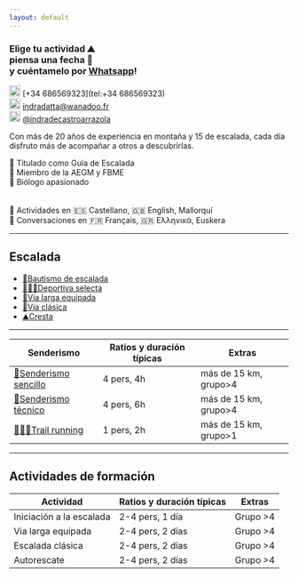 ```yaml
---
layout: default
---
```


### Elige tu actividad :mountain: <br> piensa una fecha :date: <br> y cuéntamelo por [Whatsapp](https://wa.me/+34686569323?text=Hola,%20estoy%20interesado%20en%20hacer%20una%20actividad%20de%20montaña%20contigo.%0A¿Estás%20disponible%20el%20día...)!

<img src="https://raw.githubusercontent.com/FortAwesome/Font-Awesome/6.x/svgs/brands/whatsapp.svg" width="20" height="20"> [+34 686569323](tel:+34 686569323)<br>
<img src="https://raw.githubusercontent.com/FortAwesome/Font-Awesome/6.x/svgs/regular/envelope.svg" width="20" height="20"> [indradatta@wanadoo.fr](mailto:indradatta@wanadoo.fr)<br>
<img src="https://raw.githubusercontent.com/FortAwesome/Font-Awesome/6.x/svgs/brands/instagram.svg" width="20" height="20"> [@indradecastroarrazola](https://www.instagram.com/indradecastroarrazola/)<br>

Con más de 20 años de experiencia en montaña y 15 de escalada, cada día disfruto más de acompañar a otros a descubrirlas.

📜 Titulado como Guía de Escalada <br>
🪪 Miembro de la AEGM y FBME <br>
🦋 Biólogo apasionado <br>
<br>
<br>
💬 Actividades en 🇪🇸 Castellano, 🇬🇧 English, Mallorquí <br>
💬 Conversaciones en 🇫🇷 Français, 🇬🇷 Ελληνικά, Euskera

* * *

## Escalada
*    [🥇Bautismo de escalada](./bautismo.md)
*    [🧗🏻‍♀️Deportiva selecta](./deportiva-selecta.md)
*    [🔩Vía larga equipada](./vía-larga-equipada.md)
*    [💎Vía clásica](./vía-clásica.md)
*    [⛰️Cresta](./cresta.md)

* * *

| **Senderismo**                                         | **Ratios y duración típicas** | **Extras** |
| ----------------------------------------------------- | ----------------------------- | ------------------------------- |
| [👟Senderismo sencillo](./senderismo-sencillo.md)     | 4 pers, 4h                     | más de 15 km, grupo>4           |
| [🥾Senderismo técnico](./senderismo-técnico.md)       | 4 pers, 6h                     | más de 15 km, grupo>4           |
| [🏃🏽‍♂️Trail running](./trail-running.md)                 | 1 pers, 2h                     | más de 15 km, grupo>1           |

* * *

## Actividades de formación

| **Actividad**            | **Ratios y duración típicas** | **Extras** |
| ------------------------ | ----------------------------- | ------------------------------- |
| Iniciación a la escalada | 2-4 pers, 1 día                | Grupo >4                        |
| Via larga equipada       | 2-4 pers, 2 días               | Grupo >4                        |
| Escalada clásica         | 2-4 pers, 2 días               | Grupo >4                        |
| Autorescate              | 2-4 pers, 2 días               | Grupo >4                        |
